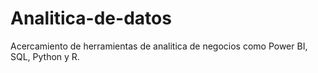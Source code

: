 # Analitica-de-datos
Acercamiento  de herramientas de analitica de negocios como Power BI, SQL, Python y R.
